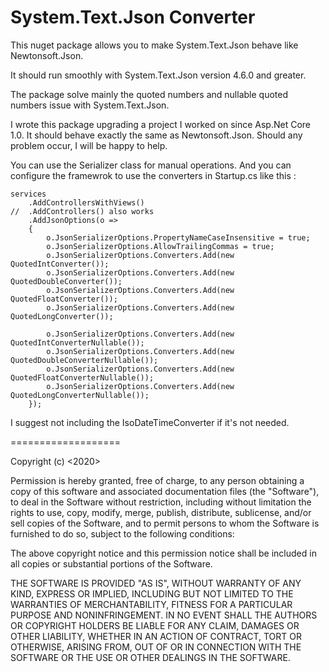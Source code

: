 # System.Text.Json Converter

This nuget package allows you to make System.Text.Json behave like Newtonsoft.Json.

It should run smoothly with System.Text.Json version 4.6.0 and greater.

The package solve mainly the quoted numbers and nullable quoted numbers issue with System.Text.Json.

I wrote this package upgrading a project I worked on since Asp.Net Core 1.0. It should behave exactly the same as Newtonsoft.Json. Should any problem occur, I will be happy to help.

You can use the Serializer class for manual operations. And you can configure the framewrok to use the converters in Startup.cs like this :

```
services
    .AddControllersWithViews()
//  .AddControllers() also works
    .AddJsonOptions(o =>
    {
        o.JsonSerializerOptions.PropertyNameCaseInsensitive = true;
        o.JsonSerializerOptions.AllowTrailingCommas = true;
        o.JsonSerializerOptions.Converters.Add(new QuotedIntConverter());
        o.JsonSerializerOptions.Converters.Add(new QuotedDoubleConverter());
        o.JsonSerializerOptions.Converters.Add(new QuotedFloatConverter());
        o.JsonSerializerOptions.Converters.Add(new QuotedLongConverter());

        o.JsonSerializerOptions.Converters.Add(new QuotedIntConverterNullable());
        o.JsonSerializerOptions.Converters.Add(new QuotedDoubleConverterNullable());
        o.JsonSerializerOptions.Converters.Add(new QuotedFloatConverterNullable());
        o.JsonSerializerOptions.Converters.Add(new QuotedLongConverterNullable());
    });
```

I suggest not including the IsoDateTimeConverter if it's not needed. 

===================

Copyright (c) <2020> <copyright Msaddaa Alaeddine>


Permission is hereby granted, free of charge, to any person obtaining a copy
of this software and associated documentation files (the "Software"), to deal
in the Software without restriction, including without limitation the rights
to use, copy, modify, merge, publish, distribute, sublicense, and/or sell
copies of the Software, and to permit persons to whom the Software is
furnished to do so, subject to the following conditions:

The above copyright notice and this permission notice shall be included in all
copies or substantial portions of the Software.

THE SOFTWARE IS PROVIDED "AS IS", WITHOUT WARRANTY OF ANY KIND, EXPRESS OR
IMPLIED, INCLUDING BUT NOT LIMITED TO THE WARRANTIES OF MERCHANTABILITY,
FITNESS FOR A PARTICULAR PURPOSE AND NONINFRINGEMENT. IN NO EVENT SHALL THE
AUTHORS OR COPYRIGHT HOLDERS BE LIABLE FOR ANY CLAIM, DAMAGES OR OTHER
LIABILITY, WHETHER IN AN ACTION OF CONTRACT, TORT OR OTHERWISE, ARISING FROM,
OUT OF OR IN CONNECTION WITH THE SOFTWARE OR THE USE OR OTHER DEALINGS IN THE
SOFTWARE.
